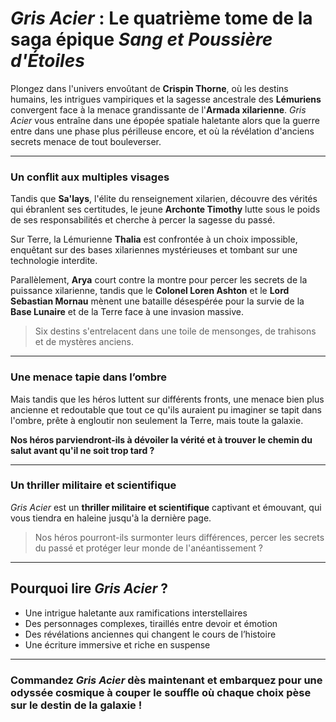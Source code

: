 # *Gris Acier* : Le quatrième tome de la saga épique *Sang et Poussière d'Étoiles*

Plongez dans l'univers envoûtant de **Crispin Thorne**, où les destins humains, les intrigues vampiriques et la sagesse ancestrale des **Lémuriens** convergent face à la menace grandissante de l'**Armada xilarienne**. *Gris Acier* vous entraîne dans une épopée spatiale haletante alors que la guerre entre dans une phase plus périlleuse encore, et où la révélation d'anciens secrets menace de tout bouleverser.

---

### Un conflit aux multiples visages

Tandis que **Sa'lays**, l'élite du renseignement xilarien, découvre des vérités qui ébranlent ses certitudes, le jeune **Archonte Timothy** lutte sous le poids de ses responsabilités et cherche à percer la sagesse du passé. 

Sur Terre, la Lémurienne **Thalia** est confrontée à un choix impossible, enquêtant sur des bases xilariennes mystérieuses et tombant sur une technologie interdite. 

Parallèlement, **Arya** court contre la montre pour percer les secrets de la puissance xilarienne, tandis que le **Colonel Loren Ashton** et le **Lord Sebastian Mornau** mènent une bataille désespérée pour la survie de la **Base Lunaire** et de la Terre face à une invasion massive. 

> Six destins s'entrelacent dans une toile de mensonges, de trahisons et de mystères anciens.

---

### Une menace tapie dans l’ombre

Mais tandis que les héros luttent sur différents fronts, une menace bien plus ancienne et redoutable que tout ce qu'ils auraient pu imaginer se tapit dans l'ombre, prête à engloutir non seulement la Terre, mais toute la galaxie.

**Nos héros parviendront-ils à dévoiler la vérité et à trouver le chemin du salut avant qu'il ne soit trop tard ?**

---

### Un thriller militaire et scientifique

*Gris Acier* est un **thriller militaire et scientifique** captivant et émouvant, qui vous tiendra en haleine jusqu'à la dernière page.

> Nos héros pourront-ils surmonter leurs différences, percer les secrets du passé et protéger leur monde de l'anéantissement ?

---

## Pourquoi lire *Gris Acier* ?

- Une intrigue haletante aux ramifications interstellaires  
- Des personnages complexes, tiraillés entre devoir et émotion  
- Des révélations anciennes qui changent le cours de l’histoire  
- Une écriture immersive et riche en suspense  

---

### Commandez *Gris Acier* dès maintenant et embarquez pour une **odyssée cosmique à couper le souffle** où chaque choix pèse sur le destin de la galaxie !

